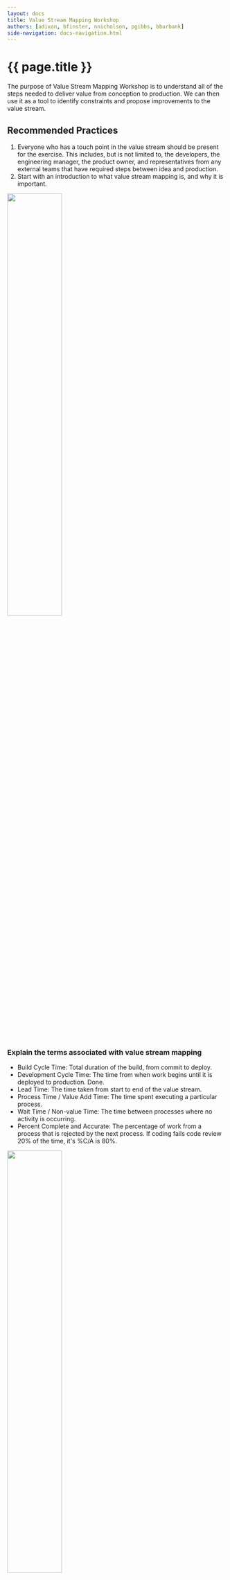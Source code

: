 ```yaml
---
layout: docs
title: Value Stream Mapping Workshop
authors: [adixon, bfinster, nnicholson, pgibbs, bburbank]
side-navigation: docs-navigation.html
---
```


# {{ page.title }}

The purpose of Value Stream Mapping Workshop is to understand all of the steps needed to
deliver value from conception to production. We can then use it as a tool to
identify constraints and propose improvements to the value stream.

## Recommended Practices

1. Everyone who has a touch point in the value stream should be present for the
   exercise. This includes, but is not limited to, the developers, the
   engineering manager, the product owner, and representatives from any external
   teams that have required steps between idea and production.
2. Start with an introduction to what value stream mapping is, and why it is important.

<a href="../images/vsm-example.png"><img src="../images/vsm-example.png" width="50%"></a>

### Explain the terms associated with value stream mapping

- Build Cycle Time: Total duration of the build, from commit to deploy.
- Development Cycle Time: The time from when work begins until it is deployed to production. Done.
- Lead Time: The time taken from start to end of the value stream.
- Process Time / Value Add Time: The time spent executing a particular process.
- Wait Time / Non-value Time: The time between processes where no activity is occurring.
- Percent Complete and Accurate: The percentage of work from a process that is
   rejected by the next process. If coding fails code review 20% of the time,
   it's %C/A is 80%.

<img src="../images/VSM-Card-Example.png" width="50%">

### Identify source of request

<img src="../images/request-example.png" width="30%">

*Example:* Refine Epic

For each source of _Requests_

  1. What is the outcome of that step, or next step?
  2. Who is involved in that step?
  3. How long does this step take?
  4. How long between the previous and current steps?

### Identify Rework Loops for each step

<img src="../images/rework-example.png" width="30%">

1. To which steps do we return to from this one for corrections?
2. How often is work rejected from this step (percentage complete and accurate)?

### Identify value added time, cycle time, and lead time

<a href="../images/vsm-example.png"><img src="../images/vsm-example.png" width="50%"></a>

1. What is the total value time (time spent doing work) from conception to production?
2. What is the total non-value time (time waiting) from conception to production?

## Outcomes

- Visual representation of the value stream(s) of the team.
- Identify possible constraints to flow based on value added time, cycle time, and lead time.

## Sample Workshop Agenda
The below sample is for a 3 day workshop that focuses more on the flow of work and less on the numbers.  If you would like to go into more of the metrics extending the workshop to 5 days would allow for that.

#### Day 1
- Create/interate through current state value stream map

#### Day 2
- Refine Value Stream Map and add data points
- Identify waste and oppotunities to improve the flow of work
- Start future sate value stream map

#### Day 3
- Complete future state value steram map
- Document/prioritize Kiazen improvement opportunities

## Tips

- Involve all team members associated to any part of the process of getting value from conception to production.
- Review and maintain value stream map to show wins associated to implementing improvement.
- Take into account all potential flows for team processes, and value stream those as well.

## Value

As a team, we want to understand how to value stream map our team processes, so that we may understand bottlenecks associated to delivering value, and identify areas of improvement.

## Acceptance Criteria

- Value stream all things associated to delivering value.
- Create action items of improvement from exercise.

## References

- [Value Stream Mapping Guide](https://creately.com/blog/diagrams/value-stream-mapping-guide/)
- [Value Stream Mapping: How to Visualize Work and Align Leadership for Organizational Transformation](https://learning.oreilly.com/library/view/value-stream-mapping/9780071828918/)

